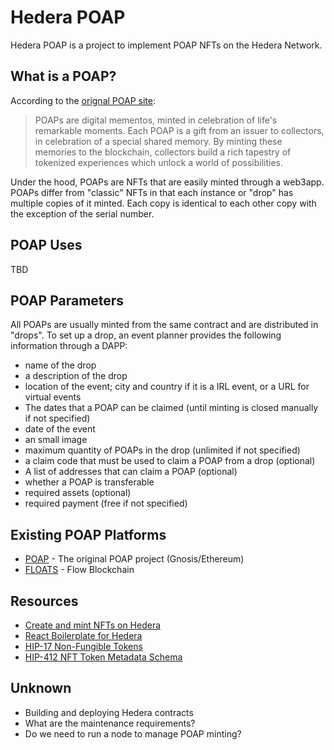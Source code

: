 # Hedera POAP
Hedera POAP is a project to implement POAP NFTs on the Hedera Network.

## What is a POAP?
According to the [orignal POAP site](https://poap.xyz/): 

> POAPs are digital mementos, minted in celebration of life's remarkable moments. Each POAP is a gift from an issuer to
> collectors, in celebration of a special shared memory. By minting these memories to the blockchain, collectors build a
> rich tapestry of tokenized experiences which unlock a world of possibilities.

Under the hood, POAPs are NFTs that are easily minted through a web3app. POAPs differ from "classic" NFTs in that each
instance or "drop" has multiple copies of it minted. Each copy is identical to each other copy with the exception of the
serial number.

## POAP Uses
TBD

## POAP Parameters
All POAPs are usually minted from the same contract and are distributed in "drops". To set up a drop, an event planner
provides the following information through a DAPP:

- name of the drop
- a description of the drop
- location of the event; city and country if it is a IRL event, or a URL for virtual events
- The dates that a POAP can be claimed (until minting is closed manually if not specified)
- date of the event
- an small image
- maximum quantity of POAPs in the drop (unlimited if not specified)
- a claim code that must be used to claim a POAP from a drop (optional)
- A list of addresses that can claim a POAP (optional)
- whether a POAP is transferable
- required assets (optional)
- required payment (free if not specified)

## Existing POAP Platforms
- [POAP](https://poap.xyz/) - The original POAP project (Gnosis/Ethereum)
- [FLOATS](https://floats.city/) - Flow Blockchain

## Resources
- [Create and mint NFTs on Hedera](https://docs.hedera.com/guides/getting-started/try-examples/create-and-transfer-your-first-nft)
- [React Boilerplate for Hedera](https://github.com/publu/hedera-reactjs-boilerplate)
- [HIP-17 Non-Fungible Tokens](https://hips.hedera.com/hip/hip-17)
- [HIP-412 NFT Token Metadata Schema](https://hips.hedera.com/hip/hip-412)

## Unknown
- Building and deploying Hedera contracts
- What are the maintenance requirements?
- Do we need to run a node to manage POAP minting? 